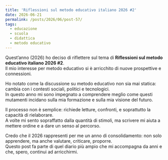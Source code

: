 ```yaml
---
title: 'Riflessioni sul metodo educativo italiano 2026 #2'
date: 2026-06-21
permalink: /posts/2026/06/post-57/
tags:
  - educazione
  - scuola
  - didattica
  - metodo educativo
---
```


Quest’anno (2026) ho deciso di riflettere sul tema di **Riflessioni sul metodo educativo italiano 2026 #2**.  
Il mio interesse per metodo educativo si è arricchito di nuove prospettive e connessioni.  

Ho notato come la discussione su metodo educativo non sia mai statica: cambia con i contesti sociali, politici e tecnologici.  
In questo anno mi sono impegnato a comprendere meglio come questi mutamenti incidano sulla mia formazione e sulla mia visione del futuro.  

Il processo non è semplice: richiede letture, confronti, e soprattutto la capacità di rielaborare.  
A volte mi sento sopraffatto dalla quantità di stimoli, ma scrivere mi aiuta a mettere ordine e a dare un senso al percorso.  

Credo che il 2026 rappresenti per me un anno di consolidamento: non solo apprendere, ma anche valutare, criticare, proporre.  
Questo post fa parte di quel diario più ampio che mi accompagna da anni e che, spero, continui ad arricchirmi.  

